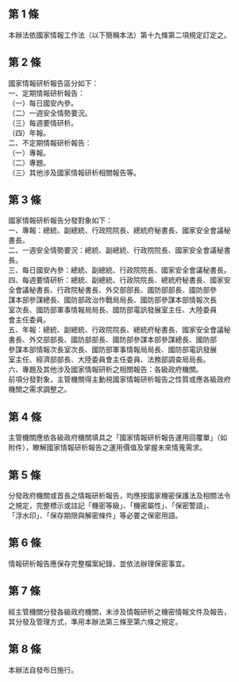 第 1 條
-------
本辦法依國家情報工作法（以下簡稱本法）第十九條第二項規定訂定之。

第 2 條
-------
國家情報研析報告區分如下：  
一、定期情報研析報告：  
（一）每日國安內參。  
（二）一週安全情勢要況。  
（三）每週要情研析。  
（四）年報。  
二、不定期情報研析報告：  
（一）專報。  
（二）專題。  
（三）其他涉及國家情報研析相關報告等。

第 3 條
-------
國家情報研析報告分發對象如下：  
一、專報：總統、副總統、行政院院長、總統府秘書長、國家安全會議秘  
    書長。  
二、一週安全情勢要況：總統、副總統、行政院院長、國家安全會議秘書  
    長。  
三、每日國安內參：總統、副總統、行政院院長、國家安全會議秘書長。  
四、每週要情研析：總統、副總統、行政院院長、總統府秘書長、國家安  
    全會議秘書長、行政院秘書長、外交部部長、國防部部長、國防部參  
    謀本部參謀總長、國防部政治作戰局局長、國防部參謀本部情報次長  
    室次長、國防部軍事情報局局長、國防部電訊發展室主任、大陸委員  
    會主任委員。  
五、年報：總統、副總統、行政院院長、總統府秘書長、國家安全會議秘  
    書長、外交部部長、國防部部長、國防部參謀本部參謀總長、國防部  
    參謀本部情報次長室次長、國防部軍事情報局局長、國防部電訊發展  
    室主任、經濟部部長、大陸委員會主任委員、法務部調查局局長。  
六、專題及其他涉及國家情報研析之相關報告：各級政府機關。  
前項分發對象，主管機關得主動視國家情報研析報告之性質或應各級政府  
機關之需求調整之。

第 4 條
-------
主管機關應依各級政府機關填具之「國家情報研析報告運用回覆單」（如  
附件），瞭解國家情報研析報告之運用價值及掌握未來情蒐需求。

第 5 條
-------
分發政府機關或首長之情報研析報告，均應按國家機密保護法及相關法令  
之規定，完整標示或註記「機密等級」、「機密屬性」、「保密警語」、  
「浮水印」、「保存期限與解密條件」等必要之保密用語。

第 6 條
-------
情報研析報告應保存完整檔案紀錄，並依法辦理保密事宜。

第 7 條
-------
經主管機關分發各級政府機關，未涉及情報研析之機密情報文件及報告，  
其分發及管理方式，準用本辦法第三條至第六條之規定。

第 8 條
-------
本辦法自發布日施行。

